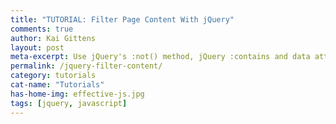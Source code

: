 ```yaml
---
title: "TUTORIAL: Filter Page Content With jQuery"
comments: true
author: Kai Gittens
layout: post
meta-excerpt: Use jQuery's :not() method, jQuery :contains and data attributes to filter out page content on a click. Demo included.
permalink: /jquery-filter-content/
category: tutorials
cat-name: "Tutorials"
has-home-img: effective-js.jpg
tags: [jquery, javascript]
---
```


